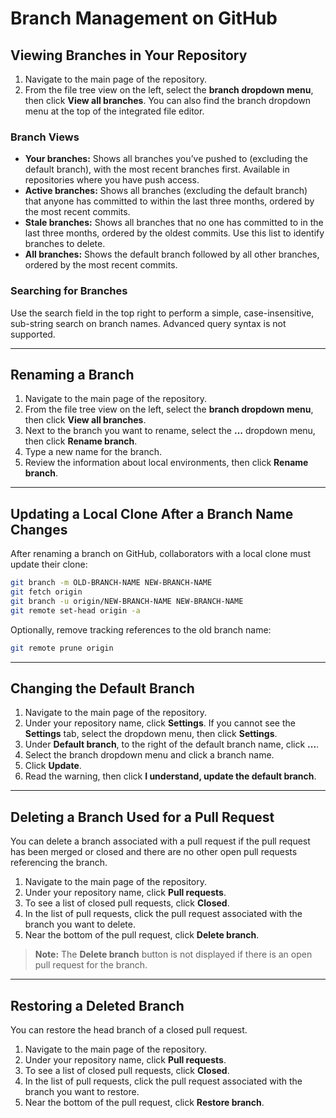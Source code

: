 # Branch Management on GitHub

## Viewing Branches in Your Repository

1. Navigate to the main page of the repository.
2. From the file tree view on the left, select the **branch dropdown menu**, then click **View all branches**. You can also find the branch dropdown menu at the top of the integrated file editor.

### Branch Views

- **Your branches:** Shows all branches you’ve pushed to (excluding the default branch), with the most recent branches first. Available in repositories where you have push access.
- **Active branches:** Shows all branches (excluding the default branch) that anyone has committed to within the last three months, ordered by the most recent commits.
- **Stale branches:** Shows all branches that no one has committed to in the last three months, ordered by the oldest commits. Use this list to identify branches to delete.
- **All branches:** Shows the default branch followed by all other branches, ordered by the most recent commits.

### Searching for Branches

Use the search field in the top right to perform a simple, case-insensitive, sub-string search on branch names. Advanced query syntax is not supported.

---

## Renaming a Branch

1. Navigate to the main page of the repository.
2. From the file tree view on the left, select the **branch dropdown menu**, then click **View all branches**.
3. Next to the branch you want to rename, select the **...** dropdown menu, then click **Rename branch**.
4. Type a new name for the branch.
5. Review the information about local environments, then click **Rename branch**.

---

## Updating a Local Clone After a Branch Name Changes

After renaming a branch on GitHub, collaborators with a local clone must update their clone:

```bash
git branch -m OLD-BRANCH-NAME NEW-BRANCH-NAME
git fetch origin
git branch -u origin/NEW-BRANCH-NAME NEW-BRANCH-NAME
git remote set-head origin -a
```

Optionally, remove tracking references to the old branch name:

```bash
git remote prune origin
```

---

## Changing the Default Branch

1. Navigate to the main page of the repository.
2. Under your repository name, click **Settings**. If you cannot see the **Settings** tab, select the dropdown menu, then click **Settings**.
3. Under **Default branch**, to the right of the default branch name, click **...**.
4. Select the branch dropdown menu and click a branch name.
5. Click **Update**.
6. Read the warning, then click **I understand, update the default branch**.

---

## Deleting a Branch Used for a Pull Request

You can delete a branch associated with a pull request if the pull request has been merged or closed and there are no other open pull requests referencing the branch.

1. Navigate to the main page of the repository.
2. Under your repository name, click **Pull requests**.
3. To see a list of closed pull requests, click **Closed**.
4. In the list of pull requests, click the pull request associated with the branch you want to delete.
5. Near the bottom of the pull request, click **Delete branch**.

> **Note:** The **Delete branch** button is not displayed if there is an open pull request for the branch.

---

## Restoring a Deleted Branch

You can restore the head branch of a closed pull request.

1. Navigate to the main page of the repository.
2. Under your repository name, click **Pull requests**.
3. To see a list of closed pull requests, click **Closed**.
4. In the list of pull requests, click the pull request associated with the branch you want to restore.
5. Near the bottom of the pull request, click **Restore branch**.